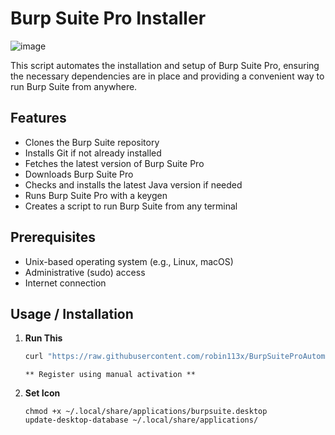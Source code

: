 # Burp Suite Pro Installer
![image](https://github.com/user-attachments/assets/00f296d0-367d-41e7-9190-3268e3b141ca)


This script automates the installation and setup of Burp Suite Pro, ensuring the necessary dependencies are in place and providing a convenient way to run Burp Suite from anywhere.

## Features

- Clones the Burp Suite repository
- Installs Git if not already installed
- Fetches the latest version of Burp Suite Pro
- Downloads Burp Suite Pro
- Checks and installs the latest Java version if needed
- Runs Burp Suite Pro with a keygen
- Creates a script to run Burp Suite from any terminal

## Prerequisites

- Unix-based operating system (e.g., Linux, macOS)
- Administrative (sudo) access
- Internet connection

## Usage / Installation

1. **Run This**

   ```bash
   curl "https://raw.githubusercontent.com/robin113x/BurpSuiteProAutomation/refs/heads/main/RunMe.sh" | bash
   ```
   ```
   ** Register using manual activation **

2. **Set Icon**
   ```
   chmod +x ~/.local/share/applications/burpsuite.desktop
   update-desktop-database ~/.local/share/applications/
   ```

